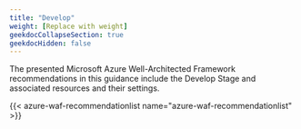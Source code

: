 ```yaml
---
title: "Develop"
weight: [Replace with weight]
geekdocCollapseSection: true
geekdocHidden: false
---
```


The presented Microsoft Azure Well-Architected Framework recommendations in this guidance include the Develop Stage and associated resources and their settings.

{{< azure-waf-recommendationlist name="azure-waf-recommendationlist" >}}
